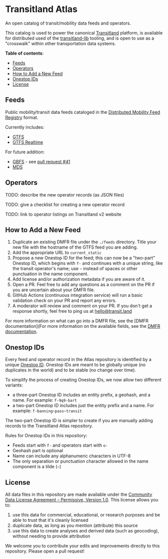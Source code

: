<!-- omit in toc -->
# Transitland Atlas

An open catalog of transit/mobility data feeds and operators.

This catalog is used to power the canonical [Transitland](https://transit.land) platform, is available for distributed used of the [transitland-lib](https://github.com/interline-io/transitland-lib) tooling, and is open to use as a "crosswalk" within other transportation data systems.

**Table of contents**:

<!-- TOC created and updated by VSCode Markdown All in One extension -->
- [Feeds](#feeds)
- [Operators](#operators)
- [How to Add a New Feed](#how-to-add-a-new-feed)
- [Onestop IDs](#onestop-ids)
- [License](#license)

## Feeds

Public mobility/transit data feeds cataloged in the [Distributed Mobility Feed Registry](https://github.com/transitland/distributed-mobility-feed-registry) format.

Currently includes:

- [GTFS](https://gtfs.org/reference/static)
- [GTFS Realtime](https://gtfs.org/reference/realtime/v2/)

For future addition:

- [GBFS](https://github.com/NABSA/gbfs) - see [pull request #41](https://github.com/transitland/transitland-atlas/pull/41)
- [MDS](https://github.com/openmobilityfoundation/mobility-data-specification)

## Operators

TODO: describe the new operator records (as JSON files)

TODO: give a checklist for creating a new operator record

TODO: link to operator listings on Transitland v2 website

## How to Add a New Feed

1. Duplicate an existing DMFR file under the `./feeds` directory. Title your new file with the hostname of the GTFS feed you are adding.
2. Add the appropriate URL to `current_static`
3. Propose a new Onestop ID for the feed; this can now be a "two-part" Onestop ID, which begins with `f-` and continues with a unique string, like the transit operator's name; use `~` instead of spaces or other punctuation in the name component.
4. Add license and/or authorization metadata if you are aware of it.
5. Open a PR. Feel free to add any questions as a comment on the PR if you are uncertain about your DMFR file.
6. GitHub Actions (continuous integration service) will run a basic validation check on your PR and report any errors.
7. A moderator will review and comment on your PR. If you don't get a response shortly, feel free to ping us at [hello@transit.land](mailto:hello@transit.land)

For more information on what can go into a DMFR file, see the [DMFR documentation](For more information on the available fields, see the [DMFR documentation](https://github.com/transitland/distributed-mobility-feed-registry).

## Onestop IDs

Every feed and operator record in the Atlas repository is identified by a unique [Onestop ID](https://transit.land/documentation/onestop-id-scheme/). Onestop IDs are meant to be globally unique (no duplicates in the world) and to be stable (no change over time).

To simplify the process of creating Onestop IDs, we now allow two different variants:

- a three-part Onestop ID includes an entity prefix, a geohash, and a name. For example: `f-9q9-bart`
- a two-part Onestop ID includes just the entity prefix and a name. For example: `f-banning~pass~transit`

The two-part Onestop ID is simpler to create if you are manually adding records to the Transitland Atlas repository.

Rules for Onestop IDs in this repository:

- Feeds start with `f-` and operators start with `o-`
- Geohash part is optional
- Name can include any alphanumeric characters in UTF-8
- The only separation or punctuation character allowed in the name component is a tilde (`~`)

## License

All data files in this repository are made available under the [Community Data License Agreement – Permissive, Version 1.0](LICENSE.txt). This license allows you to:

1. use this data for commercial, educational, or research purposes and be able to trust that it's cleanly licensed
2. duplicate data, as long as you mention (attribute) this source
3. use this data to create analyses and derived data (such as geocoding), without needing to provide attribution

We welcome you to contribute your edits and improvements directly to this repository. Please open a pull request!
